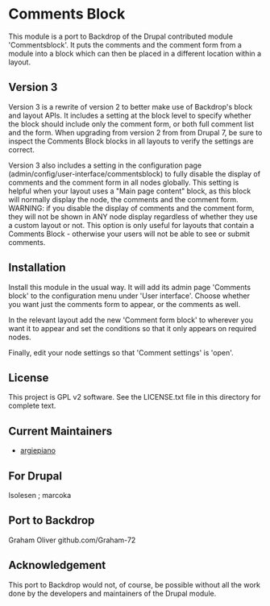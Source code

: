 Comments Block
====

This module is a port to Backdrop of the Drupal contributed module 'Commentsblock'. 
It puts the comments and the comment form from a module into a block which can then be placed 
in a different location within a layout.

Version 3
----
Version 3 is a rewrite of version 2 to better make use of Backdrop's block and layout APIs. It includes a setting at the 
block level to specify whether the block should include only the comment form, or both full comment list and the form. When upgrading from version 2 from from Drupal 7, be sure to inspect the Comments Block blocks in all layouts to verify the settings are correct.

Version 3 also includes a setting in the configuration page (admin/config/user-interface/commentsblock) to fully disable the display of comments and the comment form in all nodes globally. This setting is helpful when your layout uses a "Main page content" block, as this block will normally display the node, the comments and the comment form. WARNING: if you disable the display of comments and the comment form, they will not be shown in ANY node display regardless of whether they use a custom layout or not. This option is only useful for layouts that contain a Comments Block - otherwise your users will not be able to see or submit comments. 

Installation
----
Install this module in the usual way.
It will add its admin page 'Comments block' to the configuration menu under 'User interface'.
Choose whether you want just the comments form to appear, or the comments as well.

In the relevant layout add the new 'Comment form block' to wherever you want it to appear
and set the conditions so that it only appears on required nodes.

Finally, edit your node settings so that 'Comment settings' is 'open'.

License
----
This project is GPL v2 software. See the LICENSE.txt file in this directory for complete text.
    
    
Current Maintainers
----
- [argiepiano](https://github.com/argiepiano)

For Drupal
----
Isolesen ;  marcoka

Port to Backdrop
----
Graham Oliver github.com/Graham-72

Acknowledgement
----
This port to Backdrop would not, of course, be possible without all the work done by the developers 
and maintainers of the Drupal module.
